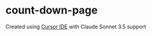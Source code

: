 # count-down-page

Created using [Cursor IDE](https://www.cursor.com/) with Claude Sonnet 3.5 support
